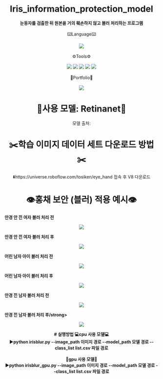 # <div align="center">Iris_information_protection_model</div>

<div align="center"> <strong>눈동자를 검출한 뒤 원본을 거의 훼손하지 않고 블러 처리하는 프로그램</strong>
    
<div align="center">
    <div style="display: inline-block; text-align: center;">
        <div><br>⌨️Language⌨️</div>
        <br>
        <img src="https://img.shields.io/badge/python-3776AB?style=flat&logo=python&logoColor=white" />
        <br><br>
        <div>⚙️Tools⚙️</div>
        <br>
        <img src="https://img.shields.io/badge/github-181717?style=flat&logo=python&logoColor=white" />
        <img src="https://img.shields.io/badge/pycharm-000000?style=flat&logo=python&logoColor=white" />
        <img src="https://img.shields.io/badge/visualstudiocode-007ACC?style=flat&logo=python&logoColor=white" />
        <img src="https://img.shields.io/badge/pytorch-EE4C2C?style=flat&logo=python&logoColor=white" />
        <img src="https://img.shields.io/badge/opencv-5C3EE8?style=flat&logo=python&logoColor=white" />
        <br><br>
        <div>📝Portfolio📝</div>
        <br>
        <img src="https://img.shields.io/badge/notion-000000?style=flat&logo=python&logoColor=white" />
    </div>
</div>

# 🧠사용 모델: Retinanet🧠

모델 출처: 

# ✂️학습 이미지 데이터 세트 다운로드 방법✂️

⬇️https://universe.roboflow.com/tosiken/eye_hand 접속 후 V8 다운로드

# 👁️홍채 보안 (블러) 적용 예시👁️</div>

<strong>   안경 안 낀 여자 블러 처리 전</strong>
<p align="center">
  <img src="https://github.com/nagoriyouki/Iris_information_protection_model/assets/130470442/94c84e12-36fb-41a1-b387-7f2638f44be9">
</p>

<strong>    안경 안 낀 여자 블러 처리 후</strong>
<p align="center">
  <img src="https://github.com/nagoriyouki/Iris_information_protection_model/assets/130470442/a61d3fb8-03ee-41b8-ba5e-f0bf2d3aadc9">
</p>

<strong>    어린 남자 아이 블러 처리 전</strong>
<p align="center">
  <img src="https://github.com/nagoriyouki/Iris_information_protection_model/assets/130470442/4f94999b-7e4b-45de-9c31-8495b34c94c6">
</p>

<strong>    어린 남자 아이 블러 처리 후</strong>
<p align="center">
  <img src="https://github.com/nagoriyouki/Iris_information_protection_model/assets/130470442/151d6183-5175-4698-8c23-2ff3252bff0f">
</p>

<strong>    안경 낀 남자 블러 처리 전</strong>
<p align="center">
  <img src="https://github.com/nagoriyouki/Iris_information_protection_model/assets/130470442/e3ca4231-50e4-4f38-9184-42cddba4f2ed">
</p>

<strong>    안경 낀 남자 블러 처리 후/strong>
<p align="center">
  <img src="https://github.com/nagoriyouki/Iris_information_protection_model/assets/130470442/56d09011-298d-4e0b-a47c-814b7587de7c">
</p>

<div align="center"># 실행방법
💻<strong>cpu 사용 모델</strong>💻<br>
▶️python irisblur.py --image_path 이미지 경로 --model_path 모델 경로 --class_list list.csv 파일 경로<br><br>
🚀<strong>gpu 사용 모델</strong>🚀<br>
▶️python irisblur_gpu.py --image_path 이미지 경로 --model_path 모델 경로 --class_list list.csv 파일 경로
</div>
